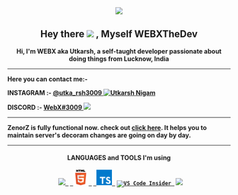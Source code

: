 
<div align="center">
  <img src="https://i.imgur.com/W4UpocQ.png">
<h2> Hey there <img src="https://cdn.discordapp.com/emojis/813283699763970099.gif?v=1" width="25px"> , Myself WEBXTheDev</h2>


  <b>  Hi, I'm WEBX aka Utkarsh, a self-taught developer passionate about doing things from Lucknow, India
    <b>

<hr>
<div align ="left">
Here you can contact me:-


INSTAGRAM :- 
<a href="https://www.instagram.com/utka_rsh3009/">@utka_rsh3009   <img src="https://cdn.discordapp.com/emojis/761615082572218429.gif?v=1" alt="Utkarsh Nigam" width="20px"></a>

DISCORD :- <a href="https://discord.gg/xmf3kx5bYk">WebX#3009
<img src="https://cdn.discordapp.com/emojis/813254456429903872.gif?v=1" width="20px"> 
</a>

<hr>

ZenorZ is fully functional now. check out [click here](https://top.gg/bot/807153847708811274). It helps you to maintain server's decoram changes are going on day by day.

<hr>
<div align="center">
<h4>  <b>LANGUAGES</b> and <b>TOOLS</b> I'm using  </h4>
<code> <a href=""><img src="https://res.cloudinary.com/teepublic/image/private/s--bZwGEjXl--/t_Preview/b_rgb:191919,c_limit,f_jpg,h_630,q_90,w_630/v1539274051/production/designs/3302114_0.jpg" width=35px > </code></a>
<code><a href=""> <img src= "https://raw.githubusercontent.com/github/explore/80688e429a7d4ef2fca1e82350fe8e3517d3494d/topics/html/html.png" width=35px > </code></a>
<code><a href=""> <img src= "https://raw.githubusercontent.com/github/explore/80688e429a7d4ef2fca1e82350fe8e3517d3494d/topics/typescript/typescript.png" width=35px > </code></a>
<code><a href="https://code.visualstudio.com/insiders/"><img src="https://cdn.discordapp.com/emojis/754345273328664676.gif?v=1" alt="VS Code Insider" width="35px"> </code></a>
<code><a href="https://discord.js.org/#/"><img src="https://jasonhaxstuff.gallerycdn.vsassets.io/extensions/jasonhaxstuff/discord-js-tools/0.0.3/1530824658924/Microsoft.VisualStudio.Services.Icons.Default" width="35px"></a></code>
